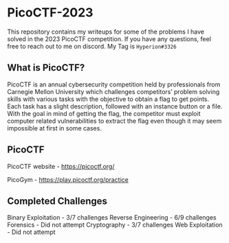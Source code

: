 # PicoCTF-2023
This repository contains my writeups for some of the problems I have solved in the 2023 PicoCTF competition. If you have any questions, feel free to reach out to me on discord. My Tag is `Hyperion#3326`

## What is PicoCTF?
PicoCTF is an annual cybersecurity competition held by professionals from Carnegie Mellon University which challenges competitors’ problem solving skills with various tasks with the objective to obtain a flag to get points. Each task has a slight description, followed with an instance button or a file. With the goal in mind of getting the flag, the competitor must exploit computer related vulnerabilities to extract the flag even though it may seem impossible at first in some cases.

## PicoCTF
PicoCTF website - https://picoctf.org/

PicoGym - https://play.picoctf.org/practice

## Completed Challenges
Binary Exploitation - 3/7 challenges
Reverse Engineering - 6/9 challenges
Forensics - Did not attempt
Cryptography - 3/7 challenges
Web Exploitation - Did not attempt
